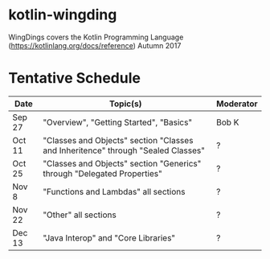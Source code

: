 # kotlin-wingding
WingDings covers the Kotlin Programming Language (https://kotlinlang.org/docs/reference) Autumn 2017


# Tentative Schedule

| Date    | Topic(s)                                 | Moderator |
|---------|------------------------------------------|-----------|
| Sep 27  | "Overview", "Getting Started", "Basics" | Bob K |
| Oct 11  | "Classes and Objects" section "Classes and Inheritence" through "Sealed Classes" | ? |
| Oct 25  | "Classes and Objects" section "Generics" through "Delegated Properties" | ? |
| Nov 8   | "Functions and Lambdas" all sections  | ? |
| Nov 22  | "Other" all sections  | ? |
| Dec 13  | "Java Interop" and "Core Libraries" | ? |
